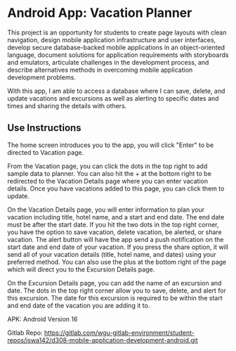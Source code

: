 # Android App: Vacation Planner

This project is an opportunity for students to create page layouts with clean navigation, design mobile application infrastructure and user interfaces,
develop secure database-backed mobile applications in an object-oriented language, document solutions for application requirements with storyboards and emulators,
articulate challenges in the development process, and describe alternatives methods in overcoming mobile application development problems.

With this app, I am able to access a database where I can save, delete, and update vacations and excursions as well as alerting to specific dates and times and sharing the details with others. 

## Use Instructions
The home screen introduces you to the app, you will click "Enter" to be directed to Vacation page.

From the Vacation page, you can click the dots in the top right to add sample data to planner. You can also hit the + at the bottom right to be redirected to the Vacation Details page
where you can enter vacation details. Once you have vacations added to this page, you can click them to update.

On the Vacation Details page, you will enter information to plan your vacation including title, hotel name, and a start and end date. The end date must be after the start date. If you 
hit the two dots in the top right corner, you have the option to save vacation, delete vacation, be alerted, or share vacation. The alert button will have the app send a push notification
on the start date and end date of your vacation. If you press the share option, it will send all of your vacation details (title, hotel name, and dates) using your preferred method.
You can also use the plus at the bottom right of the page which will direct you to the Excursion Details page.

On the Excursion Details page, you can add the name of an excursion and date. The dots in the top right corner allow you to save, delete, and alert for this excursion. The date for this
excursion is required to be within the start and end date of the vacation you are adding it to. 

APK: Android Version 16

Gitlab Repo: https://gitlab.com/wgu-gitlab-environment/student-repos/jswa142/d308-mobile-application-development-android.git
